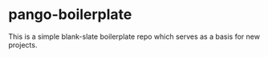 # pango-boilerplate
This is a simple blank-slate boilerplate repo which serves as a basis for new projects. 
